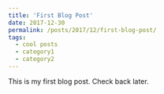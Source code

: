 ```yaml
---
title: 'First Blog Post'
date: 2017-12-30
permalink: /posts/2017/12/first-blog-post/
tags:
  - cool posts
  - category1
  - category2
---
```


This is my first blog post. Check back later.
